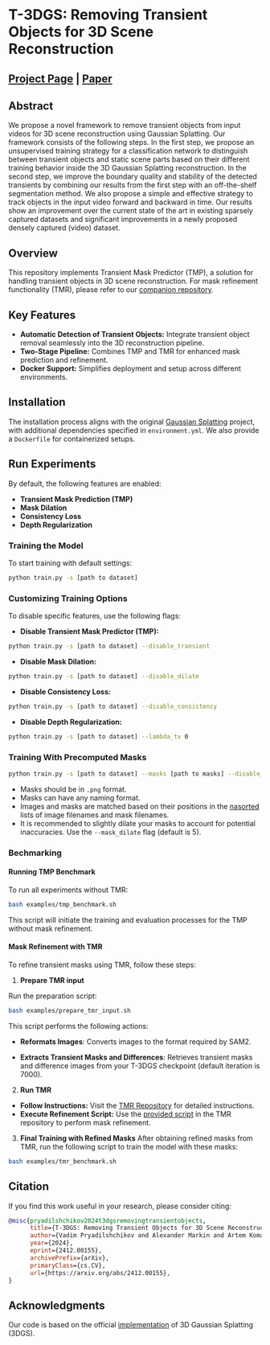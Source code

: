 # T-3DGS: Removing Transient Objects for 3D Scene Reconstruction

## [Project Page](https://transient-3dgs.github.io/) | [Paper](https://arxiv.org/abs/2412.00155)

## Abstract
We propose a novel framework to remove transient objects
from input videos for 3D scene reconstruction using Gaussian Splatting. Our framework consists of the following
steps. In the first step, we propose an unsupervised training
strategy for a classification network to distinguish between
transient objects and static scene parts based on their different training behavior inside the 3D Gaussian Splatting reconstruction. In the second step, we improve the boundary quality and stability of the detected transients by combining our results from the first step with an off-the-shelf segmentation method. We also propose a simple and effective strategy
to track objects in the input video forward and backward in
time. Our results show an improvement over the current
state of the art in existing sparsely captured datasets and
significant improvements in a newly proposed densely captured (video) dataset.

## Overview
This repository implements Transient Mask Predictor (TMP), a solution for handling transient objects in 3D scene reconstruction. For mask refinement functionality (TMR), please refer to our [companion repository](https://github.com/Vadim200116/AutoVidSeg).


## Key Features
- **Automatic Detection of Transient Objects:** Integrate transient object removal seamlessly into the 3D reconstruction pipeline.
- **Two-Stage Pipeline:** Combines TMP and TMR for enhanced mask prediction and refinement.
- **Docker Support:** Simplifies deployment and setup across different environments.


## Installation

The installation process aligns with the original [Gaussian Splatting](https://github.com/graphdeco-inria/gaussian-splatting) project, with additional dependencies specified in `environment.yml`. We also provide a `Dockerfile` for containerized setups.

## Run Experiments

By default, the following features are enabled:

- **Transient Mask Prediction (TMP)**
- **Mask Dilation**
- **Consistency Loss**
- **Depth Regularization**

### Training the Model

To start training with default settings:

```bash
python train.py -s [path to dataset]
```

### Customizing Training Options
To disable specific features, use the following flags:
- **Disable Transient Mask Predictor (TMP):**

```bash
python train.py -s [path to dataset] --disable_transient
```

- **Disable Mask Dilation:**

```bash
python train.py -s [path to dataset] --disable_dilate
```

- **Disable Consistency Loss:**

```bash
python train.py -s [path to dataset] --disable_consistency
```
- **Disable Depth Regularization:**

```bash
python train.py -s [path to dataset] --lambda_tv 0
```
### Training With Precomputed Masks

```bash
python train.py -s [path to dataset] --masks [path to masks] --disable_transient
```
- Masks should be in `.png` format.
- Masks can have any naming format.
- Images and masks are matched based on their positions in the [nasorted](https://www.geeksforgeeks.org/python-natsorted-function/) lists of image filenames and mask filenames.
- It is recommended to slightly dilate your masks to account for potential inaccuracies. Use the `--mask_dilate` flag (default is 5).

### Bechmarking

#### Running TMP Benchmark
To run all experiments without TMR:

```bash
bash examples/tmp_benchmark.sh
```
This script will initiate the training and evaluation processes for the TMP without mask refinement.

#### Mask Refinement with TMR
To refine transient masks using TMR, follow these steps:

1. **Prepare TMR input**

Run the preparation script:
```bash
bash examples/prepare_tmr_input.sh
```
This script performs the following actions:

- **Reformats Images**: Converts images to the format required by SAM2.

- **Extracts Transient Masks and Differences**: Retrieves transient masks and difference images from your T-3DGS checkpoint (default iteration is 7000).


2. **Run TMR**

- **Follow Instructions:** Visit the [TMR Repository](https://github.com/Vadim200116/AutoVidSeg?tab=readme-ov-file#promptable-mode) for detailed instructions.
- **Execute Refinement Script:** Use the [provided script](https://github.com/Vadim200116/AutoVidSeg/blob/main/examples/tmr_benchmark.sh) in the TMR repository to perform mask refinement.

3. **Final Training with Refined Masks**
After obtaining refined masks from TMR, run the following script to train the model with these masks:

```bash
bash examples/tmr_benchmark.sh
```

## Citation
If you find this work useful in your research, please consider citing:
```bibtex
@misc{pryadilshchikov2024t3dgsremovingtransientobjects,
      title={T-3DGS: Removing Transient Objects for 3D Scene Reconstruction}, 
      author={Vadim Pryadilshchikov and Alexander Markin and Artem Komarichev and Ruslan Rakhimov and Peter Wonka and Evgeny Burnaev},
      year={2024},
      eprint={2412.00155},
      archivePrefix={arXiv},
      primaryClass={cs.CV},
      url={https://arxiv.org/abs/2412.00155}, 
}
```

## Acknowledgments
Our code is based on the official [implementation](https://github.com/graphdeco-inria/gaussian-splatting) of 3D Gaussian Splatting (3DGS).